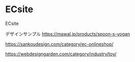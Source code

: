# ECsite
ECsite


デザインサンプル
https://mawal.jp/products/spoon-s-yogan

https://sankoudesign.com/category/ec-onlineshop/

https://webdesigngarden.com/category/industry/toy/

